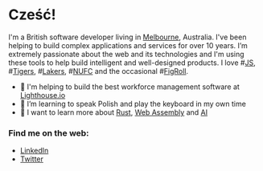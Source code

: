 # Cześć!

I'm a British software developer living in [Melbourne](https://en.wikipedia.org/wiki/Melbourne), Australia. I've been helping to build complex applications and services for over 10 years. I’m extremely passionate about the web and its technologies and I'm using these tools to help build intelligent and well-designed products. I love #[JS](https://developer.mozilla.org/en-US/docs/Web/JavaScript), #[Tigers](https://www.richmondfc.com.au/), #[Lakers](https://www.nba.com/lakers/), #[NUFC](https://www.nufc.com/) and the occasional #[FigRoll](https://en.wikipedia.org/wiki/Fig_roll).

- 🔭 I'm helping to build the best workforce management software at [Lighthouse.io](https://lighthouse.io)
- 🌱 I’m learning to speak Polish and play the keyboard in my own time
- 🤝 I want to learn more about [Rust](https://www.rust-lang.org/), [Web Assembly](https://webassembly.org/) and [AI](https://en.wikipedia.org/wiki/Artificial_intelligence)

### Find me on the web:

* [LinkedIn](https://www.linkedin.com/in/jonathanchrisp/)
* [Twitter](https://twitter.com/jwarykowski)
